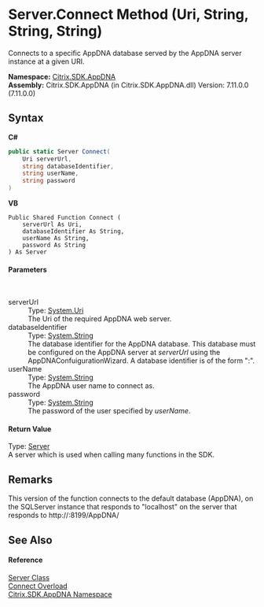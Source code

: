 # Server.Connect Method (Uri, String, String, String)
 

Connects to a specific AppDNA database served by the AppDNA server instance at a given URI.

**Namespace:**&nbsp;[Citrix.SDK.AppDNA](index.md)<br />**Assembly:**&nbsp;Citrix.SDK.AppDNA (in Citrix.SDK.AppDNA.dll) Version: 7.11.0.0 (7.11.0.0)

## Syntax

**C#**
```csharp
public static Server Connect(
	Uri serverUrl,
	string databaseIdentifier,
	string userName,
	string password
)
```

**VB**
```vbnet
Public Shared Function Connect ( 
	serverUrl As Uri,
	databaseIdentifier As String,
	userName As String,
	password As String
) As Server
```


#### Parameters
&nbsp;<dl><dt>serverUrl</dt><dd>Type: <a href="http://msdn2.microsoft.com/en-us/library/txt7706a" target="_blank">System.Uri</a><br />The Uri of the required AppDNA web server.</dd><dt>databaseIdentifier</dt><dd>Type: <a href="http://msdn2.microsoft.com/en-us/library/s1wwdcbf" target="_blank">System.String</a><br />The database identifier for the AppDNA database. This database must be configured on the AppDNA server at *serverUrl* using the AppDNAConfuigurationWizard. A database identifier is of the form "<sql server instance>:<database name>".</dd><dt>userName</dt><dd>Type: <a href="http://msdn2.microsoft.com/en-us/library/s1wwdcbf" target="_blank">System.String</a><br />The AppDNA user name to connect as.</dd><dt>password</dt><dd>Type: <a href="http://msdn2.microsoft.com/en-us/library/s1wwdcbf" target="_blank">System.String</a><br />The password of the user specified by *userName*.</dd></dl>

#### Return Value
Type: <a href="9526f2d1-4eea-2d1b-5877-370f5ea93fd1">Server</a><br />A server which is used when calling many functions in the SDK.

## Remarks
This version of the function connects to the default database (AppDNA), on the SQLServer instance that responds to "localhost" on the server that responds to http://<machineName>:8199/AppDNA/

## See Also


#### Reference
<a href="9526f2d1-4eea-2d1b-5877-370f5ea93fd1">Server Class</a><br /><a href="1e5a308e-dc99-2ed4-f29d-6ef16c716638">Connect Overload</a><br /><a href="fe2d265b-410b-8b11-1eb4-a790e0b062bf">Citrix.SDK.AppDNA Namespace</a><br />